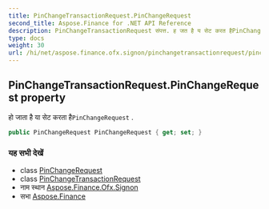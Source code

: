 ```yaml
---
title: PinChangeTransactionRequest.PinChangeRequest
second_title: Aspose.Finance for .NET API Reference
description: PinChangeTransactionRequest संपत्त. ह जत है य सेट करत हैPinChangeRequest .
type: docs
weight: 30
url: /hi/net/aspose.finance.ofx.signon/pinchangetransactionrequest/pinchangerequest/
---
```

## PinChangeTransactionRequest.PinChangeRequest property

हो जाता है या सेट करता है`PinChangeRequest` .

```csharp
public PinChangeRequest PinChangeRequest { get; set; }
```

### यह सभी देखें

* class [PinChangeRequest](../../pinchangerequest/)
* class [PinChangeTransactionRequest](../)
* नाम स्थान [Aspose.Finance.Ofx.Signon](../../pinchangetransactionrequest/)
* सभा [Aspose.Finance](../../../)


